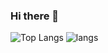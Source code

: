 ### Hi there 👋

![Top Langs](https://github-readme-stats.vercel.app/api/top-langs/?username=J0hns0n-Wang&layout=compact)
![langs](https://raw.githubusercontent.com/J0hns0n-Wang/github-stats/master/generated/languages.svg#gh-dark-mode-only)

<!--
**J0hns0n-Wang/J0hns0n-Wang** is a ✨ _special_ ✨ repository because its `README.md` (this file) appears on your GitHub profile.

Here are some ideas to get you started:

- 🔭 I’m currently working on ...
- 🌱 I’m currently learning ...
- 👯 I’m looking to collaborate on ...
- 🤔 I’m looking for help with ...
- 💬 Ask me about ...
- 📫 How to reach me: ...
- 😄 Pronouns: ...
- ⚡ Fun fact: ...
-->
